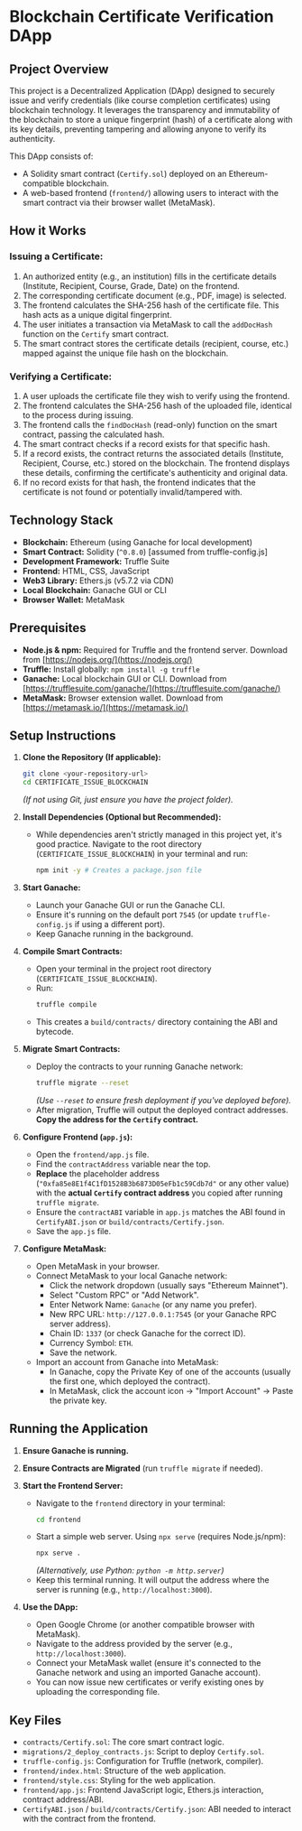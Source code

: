 # Blockchain Certificate Verification DApp

## Project Overview

This project is a Decentralized Application (DApp) designed to securely issue and verify credentials (like course completion certificates) using blockchain technology. It leverages the transparency and immutability of the blockchain to store a unique fingerprint (hash) of a certificate along with its key details, preventing tampering and allowing anyone to verify its authenticity.

This DApp consists of:
* A Solidity smart contract (`Certify.sol`) deployed on an Ethereum-compatible blockchain.
* A web-based frontend (`frontend/`) allowing users to interact with the smart contract via their browser wallet (MetaMask).

## How it Works

### Issuing a Certificate:
1.  An authorized entity (e.g., an institution) fills in the certificate details (Institute, Recipient, Course, Grade, Date) on the frontend.
2.  The corresponding certificate document (e.g., PDF, image) is selected.
3.  The frontend calculates the SHA-256 hash of the certificate file. This hash acts as a unique digital fingerprint.
4.  The user initiates a transaction via MetaMask to call the `addDocHash` function on the `Certify` smart contract.
5.  The smart contract stores the certificate details (recipient, course, etc.) mapped against the unique file hash on the blockchain.

### Verifying a Certificate:
1.  A user uploads the certificate file they wish to verify using the frontend.
2.  The frontend calculates the SHA-256 hash of the uploaded file, identical to the process during issuing.
3.  The frontend calls the `findDocHash` (read-only) function on the smart contract, passing the calculated hash.
4.  The smart contract checks if a record exists for that specific hash.
5.  If a record exists, the contract returns the associated details (Institute, Recipient, Course, etc.) stored on the blockchain. The frontend displays these details, confirming the certificate's authenticity and original data.
6.  If no record exists for that hash, the frontend indicates that the certificate is not found or potentially invalid/tampered with.

## Technology Stack

* **Blockchain:** Ethereum (using Ganache for local development)
* **Smart Contract:** Solidity (`^0.8.0`) [assumed from truffle-config.js]
* **Development Framework:** Truffle Suite
* **Frontend:** HTML, CSS, JavaScript
* **Web3 Library:** Ethers.js (v5.7.2 via CDN)
* **Local Blockchain:** Ganache GUI or CLI
* **Browser Wallet:** MetaMask

## Prerequisites

* **Node.js & npm:** Required for Truffle and the frontend server. Download from [https://nodejs.org/](https://nodejs.org/)
* **Truffle:** Install globally: `npm install -g truffle`
* **Ganache:** Local blockchain GUI or CLI. Download from [https://trufflesuite.com/ganache/](https://trufflesuite.com/ganache/)
* **MetaMask:** Browser extension wallet. Download from [https://metamask.io/](https://metamask.io/)

## Setup Instructions

1.  **Clone the Repository (If applicable):**
    ```bash
    git clone <your-repository-url>
    cd CERTIFICATE_ISSUE_BLOCKCHAIN
    ```
    *(If not using Git, just ensure you have the project folder).*

2.  **Install Dependencies (Optional but Recommended):**
    * While dependencies aren't strictly managed in this project yet, it's good practice. Navigate to the root directory (`CERTIFICATE_ISSUE_BLOCKCHAIN`) in your terminal and run:
        ```bash
        npm init -y # Creates a package.json file
        ```

3.  **Start Ganache:**
    * Launch your Ganache GUI or run the Ganache CLI.
    * Ensure it's running on the default port `7545` (or update `truffle-config.js` if using a different port).
    * Keep Ganache running in the background.

4.  **Compile Smart Contracts:**
    * Open your terminal in the project root directory (`CERTIFICATE_ISSUE_BLOCKCHAIN`).
    * Run:
        ```bash
        truffle compile
        ```
    * This creates a `build/contracts/` directory containing the ABI and bytecode.

5.  **Migrate Smart Contracts:**
    * Deploy the contracts to your running Ganache network:
        ```bash
        truffle migrate --reset
        ```
        *(Use `--reset` to ensure fresh deployment if you've deployed before).*
    * After migration, Truffle will output the deployed contract addresses. **Copy the address for the `Certify` contract.**

6.  **Configure Frontend (`app.js`):**
    * Open the `frontend/app.js` file.
    * Find the `contractAddress` variable near the top.
    * **Replace** the placeholder address (`"0xfa85e8E1f4C1fD1528B3b6873D05eFb1c59Cdb7d"` or any other value) with the **actual `Certify` contract address** you copied after running `truffle migrate`.
    * Ensure the `contractABI` variable in `app.js` matches the ABI found in `CertifyABI.json` or `build/contracts/Certify.json`.
    * Save the `app.js` file.

7.  **Configure MetaMask:**
    * Open MetaMask in your browser.
    * Connect MetaMask to your local Ganache network:
        * Click the network dropdown (usually says "Ethereum Mainnet").
        * Select "Custom RPC" or "Add Network".
        * Enter Network Name: `Ganache` (or any name you prefer).
        * New RPC URL: `http://127.0.0.1:7545` (or your Ganache RPC server address).
        * Chain ID: `1337` (or check Ganache for the correct ID).
        * Currency Symbol: `ETH`.
        * Save the network.
    * Import an account from Ganache into MetaMask:
        * In Ganache, copy the Private Key of one of the accounts (usually the first one, which deployed the contract).
        * In MetaMask, click the account icon -> "Import Account" -> Paste the private key.

## Running the Application

1.  **Ensure Ganache is running.**
2.  **Ensure Contracts are Migrated** (run `truffle migrate` if needed).
3.  **Start the Frontend Server:**
    * Navigate to the `frontend` directory in your terminal:
        ```bash
        cd frontend
        ```
    * Start a simple web server. Using `npx serve` (requires Node.js/npm):
        ```bash
        npx serve .
        ```
        *(Alternatively, use Python: `python -m http.server`)*
    * Keep this terminal running. It will output the address where the server is running (e.g., `http://localhost:3000`).

4.  **Use the DApp:**
    * Open Google Chrome (or another compatible browser with MetaMask).
    * Navigate to the address provided by the server (e.g., `http://localhost:3000`).
    * Connect your MetaMask wallet (ensure it's connected to the Ganache network and using an imported Ganache account).
    * You can now issue new certificates or verify existing ones by uploading the corresponding file.

## Key Files

* `contracts/Certify.sol`: The core smart contract logic.
* `migrations/2_deploy_contracts.js`: Script to deploy `Certify.sol`.
* `truffle-config.js`: Configuration for Truffle (network, compiler).
* `frontend/index.html`: Structure of the web application.
* `frontend/style.css`: Styling for the web application.
* `frontend/app.js`: Frontend JavaScript logic, Ethers.js interaction, contract address/ABI.
* `CertifyABI.json` / `build/contracts/Certify.json`: ABI needed to interact with the contract from the frontend.

